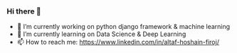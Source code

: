 ### Hi there 👋

- 🔭 I’m currently working on python django framework & machine learning
- 🌱 I’m currently learning on Data Science & Deep Learning
- 📫 How to reach me: https://www.linkedin.com/in/altaf-hoshain-firoj/

<!--
**firojandev/firojandev** is a ✨ _special_ ✨ repository because its `README.md` (this file) appears on your GitHub profile.

Here are some ideas to get you started:

- 🔭 I’m currently working on python django framework & machine learning
- 🌱 I’m currently learning on Data Science & Deep Learning
- 📫 How to reach me: https://www.linkedin.com/in/altaf-hoshain-firoj/
-->
